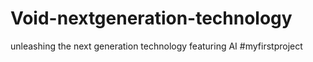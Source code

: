 # Void-nextgeneration-technology
unleashing the next generation technology featuring AI #myfirstproject
